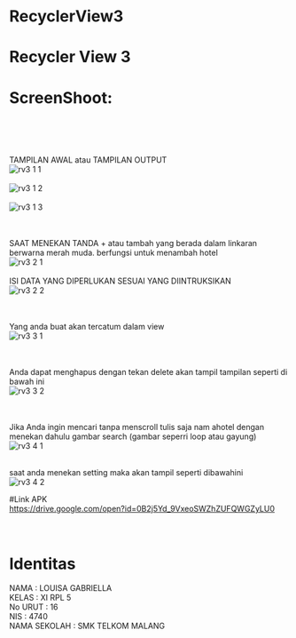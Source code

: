 # RecyclerView3
# Recycler View 3<br>
# ScreenShoot: <br> <br> <br>
TAMPILAN AWAL atau TAMPILAN OUTPUT <BR>
![rv3 1 1](https://cloud.githubusercontent.com/assets/21364340/20218425/782487e0-a7d9-11e6-840a-a39e5b9310d9.png)<br> <br>
![rv3 1 2](https://cloud.githubusercontent.com/assets/21364340/20218426/78258b68-a7d9-11e6-974f-cfbe208f05d9.png)<br> <br>
![rv3 1 3](https://cloud.githubusercontent.com/assets/21364340/20218427/78280e92-a7d9-11e6-9ee5-a747cfe7e77e.png)<br> <br> <br>

SAAT MENEKAN TANDA + atau tambah yang berada dalam linkaran berwarna merah muda. berfungsi untuk menambah hotel<br>
![rv3 2 1](https://cloud.githubusercontent.com/assets/21364340/20218658/871ae324-a7da-11e6-9b28-939b878f2115.png)<br> <br>
ISI DATA YANG DIPERLUKAN SESUAI YANG DIINTRUKSIKAN<BR>
![rv3 2 2](https://cloud.githubusercontent.com/assets/21364340/20218660/871e06b2-a7da-11e6-808a-d46635809c0b.png)<br> <br><br>

Yang anda buat akan tercatum dalam view<br>
![rv3 3 1](https://cloud.githubusercontent.com/assets/21364340/20218657/871964fe-a7da-11e6-9ad8-ac5e6aa23703.png)<br> <br> <br>

Anda dapat menghapus dengan tekan delete akan tampil tampilan seperti di bawah ini<br> 
![rv3 3 2](https://cloud.githubusercontent.com/assets/21364340/20218659/871b8bb2-a7da-11e6-8a51-9d3674488bb2.png)<br> <br><br>

Jika Anda ingin mencari tanpa menscroll tulis saja nam ahotel dengan menekan dahulu gambar search (gambar seperri loop atau gayung)<br>
![rv3 4 1](https://cloud.githubusercontent.com/assets/21364340/20218661/871f3b36-a7da-11e6-8f68-6d6eaade5b4b.png)<br> <br>

saat anda menekan setting maka akan tampil seperti dibawahini <br>
![rv3 4 2](https://cloud.githubusercontent.com/assets/21364340/20218662/8720c668-a7da-11e6-9ab2-7522955d0a23.png)

#Link APK <br>
https://drive.google.com/open?id=0B2j5Yd_9VxeoSWZhZUFQWGZyLU0
 <br> <br> <br>

# Identitas <br>
NAMA : LOUISA GABRIELLA <br>
KELAS : XI RPL 5 <br>
No URUT : 16 <br> 
NIS : 4740 <br>
NAMA SEKOLAH : SMK TELKOM MALANG
